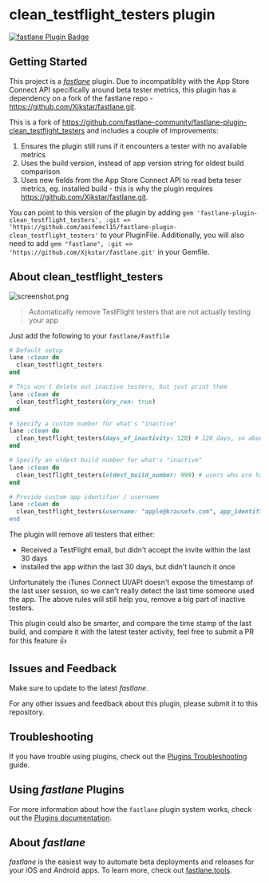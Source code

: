 # clean_testflight_testers plugin

[![fastlane Plugin Badge](https://rawcdn.githack.com/fastlane/fastlane/master/fastlane/assets/plugin-badge.svg)](https://rubygems.org/gems/fastlane-plugin-clean_testflight_testers)

## Getting Started

This project is a [_fastlane_](https://github.com/fastlane/fastlane) plugin. Due to incompatiblity with the App Store Connect API specifically around beta tester metrics, this plugin has a dependency on a fork of the fastlane repo - https://github.com/Xjkstar/fastlane.git. 

This is a fork of https://github.com/fastlane-community/fastlane-plugin-clean_testflight_testers and includes a couple of improvements: 
1. Ensures the plugin still runs if it encounters a tester with no available metrics
2. Uses the build version, instead of app version string for oldest build comparison
3. Uses new fields from the App Store Connect API to read beta teser metrics, eg. installed build - this is why the plugin requires https://github.com/Xjkstar/fastlane.git. 

You can point to this version of the plugin by adding `gem 'fastlane-plugin-clean_testflight_testers', :git => 'https://github.com/aoifemcl15/fastlane-plugin-clean_testflight_testers'` to your PluginFile. 
Additionally, you will also need to add `gem "fastlane", :git => 'https://github.com/Xjkstar/fastlane.git'` in your Gemfile. 

## About clean_testflight_testers

![screenshot.png](screenshot.png)

> Automatically remove TestFlight testers that are not actually testing your app

Just add the following to your `fastlane/Fastfile`

```ruby
# Default setup
lane :clean do
  clean_testflight_testers
end

# This won't delete out inactive testers, but just print them
lane :clean do
  clean_testflight_testers(dry_run: true)
end

# Specify a custom number for what's "inactive"
lane :clean do
  clean_testflight_testers(days_of_inactivity: 120) # 120 days, so about 4 months
end

# Specify an oldest build number for what's "inactive"
lane :clean do
  clean_testflight_testers(oldest_build_number: 999) # users who are have got a build prior to 999 should be removed
end

# Provide custom app identifier / username
lane :clean do
  clean_testflight_testers(username: "apple@krausefx.com", app_identifier: "best.lane"")
end
```

The plugin will remove all testers that either:

- Received a TestFlight email, but didn't accept the invite within the last 30 days
- Installed the app within the last 30 days, but didn't launch it once

Unfortunately the iTunes Connect UI/API doesn't expose the timestamp of the last user session, so we can't really detect the last time someone used the app. The above rules will still help you, remove a big part of inactive testers. 

This plugin could also be smarter, and compare the time stamp of the last build, and compare it with the latest tester activity, feel free to submit a PR for this feature 👍

## Issues and Feedback

Make sure to update to the latest _fastlane_.

For any other issues and feedback about this plugin, please submit it to this repository.

## Troubleshooting

If you have trouble using plugins, check out the [Plugins Troubleshooting](https://docs.fastlane.tools/plugins/plugins-troubleshooting/) guide.

## Using _fastlane_ Plugins

For more information about how the `fastlane` plugin system works, check out the [Plugins documentation](https://docs.fastlane.tools/plugins/create-plugin/).

## About _fastlane_

_fastlane_ is the easiest way to automate beta deployments and releases for your iOS and Android apps. To learn more, check out [fastlane.tools](https://fastlane.tools).
